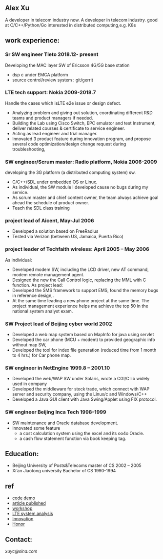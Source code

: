 ## Alex Xu
A developer in telecom industry now.
A developer in telecom industry.
good at C/C++/Python/Go
interested in distributed computing,e.g. K8s

## work experience:
### Sr SW engineer                                                                                                  Tieto   2018.12- present
Developing the MAC layer SW of Ericsson 4G/5G base station
* dsp c under EMCA platform  
* source control/review system : git/gerrit

### LTE tech support:      Nokia   2009-2018.7
Handle the cases which isLTE e2e issue or design defect. 
* Analyzing problem and giving out solution, coordinating different R&D teams and product managers if needed.
* Building the Lab using Cisco Switch, EPC emulator and test Instrument, deliver related courses & certificate to service engineer.
* Acting as lead engineer and trial manager.
* Innovated 3 product feature during innovation program, and propose several code optimization/design change request during troubleshooting,


### SW engineer/Scrum master: Radio platform, Nokia    2006-2009
developing the 3G platform (a distributed computing system) sw.
* C/C++/SDL under embedded OS or Linux.
* As individual, the SW module I developed cause no bugs during my service.
* As scrum master and chief content owner, the team always achieve goal ahead the schedule of product owner.
* Teach the SDL class training 

### project lead of Aicent,                          May-Jul    2006
* Developed a solution based on FreeRadius 
* Tested via Verizon (between US, Jamaica, Puerta Rico)

### project leader of Techfaith wireless:            April 2005 – May 2006 
As individual: 
* Developed modem SW, including the LCD driver, new AT command, modem remote management agent. 
* Designed the new the Call Control logic, replacing the MML with C function.
As project lead: 
* Developed the  SMS framework to support EMS, found the memory bugs in reference design,.  
* At the same time leading a new phone project at the same time.
The project management experience helps me achieve the top 50 in the national system analyst exam.

### SW Project lead of Beijing cyber world            2002
* Developed a web map system based on MapInfo for java using servlet
* Developed the car phone (MCU + modem) to provided geographic info without map SW, 
* Developed the tool for index file generation (reduced time from 1 month to 4 hrs.) for Car phone map.

### SW engineer in NetEngine         1999.8 – 2001.10
* Developed the web/WAP SW under Solaris, wrote a CGI/C lib widely used in company
* Developed the middleware for stock trade, which connect with WAP server and security company, using the Linux/c and Windows/C++
* Developed a Java GUI client with Java Swing/Applet using FIX protocol.

### SW engineer  Beijing Inca Tech   1998-1999
* SW maintenance and Oracle database development. 
* Innovated some feature 
  - a cost calculation system using the excel and its oo4o Oracle.
  - a cash flow statement function via book keeping tag.

## Education:
* Beijing University of Posts&Telecoms  master of CS    2002 – 2005
* Xi’an Jiaotong university             Bachelor of CS  1990-1994

## ref
* [code demo](https://github.com/justwawre/about/tree/master/demo) 
* [article published](https://justwawre.github.io/about/published/) 
* [workshop](https://justwawre.github.io/about/workshop/)
* [LTE system analysis](https://github.com/justwawre/about/tree/master/LTE)
* [Innovation](https://github.com/justwawre/about/tree/master/Innovation) 
* [Honor](https://github.com/justwawre/about/tree/master/Honor) 

## **Contact:**  
_xuyc@sina.com_ 

